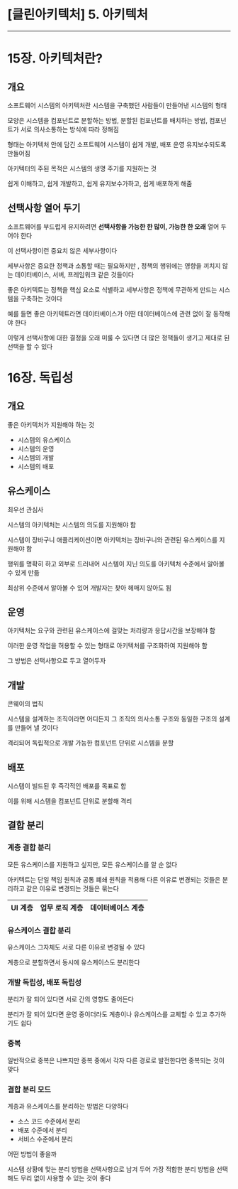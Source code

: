 # [클린아키텍처] 5. 아키텍처

---

# 15장. 아키텍처란?

## 개요

소프트웨어 시스템의 아키텍처란 시스템을 구축했던 사람들이 만들어낸 시스템의 형태

모양은 시스템을 컴포넌트로 분할하는 방법, 분할된 컴포넌트를 배치하는 방법, 컴포넌트가 서로 의사소통하는 방식에 따라 정해짐

형태는 아키텍처 안에 담긴 소프트웨어 시스템이 쉽게 개발, 배포 운영 유지보수되도록 만들어짐

아키텍터의 주된 목적은 시스템의 생명 주기를 지원하는 것

쉽게 이해하고, 쉽게 개발하고, 쉽게 유지보수가하고, 쉽게 배포하게 해줌

## 선택사항 열어 두기

소프트웨어를 부드럽게 유지하려면 **선택사항을 가능한 한 많이, 가능한 한 오래** 열어 두어야 한다

이 선택사항이런 중요치 않은 세부사항이다

세부사항은 중요한 정책과 소통할 때는 필요하지만 , 정책의 행위에는 영향을 끼치지 않는 데이터베이스, 서버, 프레임워크 같은 것들이다

좋은 아키텍트는 정책을 핵심 요소로 식별하고 세부사항은 정책에 무관하게 만드는 시스템을 구축하는 것이다

예를 들면 좋은 아키텍트라면 데이터베이스가 어떤 데이터베이스에 관련 없이 잘 동작해야 한다

이렇게 선택사항에 대한 결정을 오래 미룰 수 있다면 더 많은 정책들이 생기고 제대로 된 선택을 할 수 있다

# 16장. 독립성

## 개요

좋은 아키텍처가 지원해야 하는 것

- 시스템의 유스케이스
- 시스템의 운영
- 시스템의 개발
- 시스템의 배포

## 유스케이스

최우선 관심사

시스템의 아키텍처는 시스템의 의도를 지원해야 함

시스템이 장바구니 애플리케이션이면 아키텍처는 장바구니와 관련된 유스케이스를 지원해야 함

행위를 명확히 하고 외부로 드러내어 시스템이 지닌 의도를 아키텍처 수준에서 알아볼 수 있게 만듦

최상위 수준에서 알아볼 수 있어 개발자는 찾아 헤매지 않아도 됨

## 운영

아키텍처는 요구와 관련된 유스케이스에 걸맞는 처리량과 응답시간을 보장해야 함

이러한 운영 작업을 허용할 수 있는 형태로 아키텍처를 구조화하여 지원해야 함

그 방법은 선택사항으로 두고 열어두자

## 개발

콘웨이의 법칙

시스템을 설계하는 조직이라면 어디든지 그 조직의 의사소통 구조와 동일한 구조의 설계를 만들어 낼 것이다

격리되어 독립적으로 개발 가능한 컴포넌트 단위로 시스템을 분할

## 배포

시스템이 빌드된 후 즉각적인 배포를 목표로 함

이를 위해 시스템을 컴포넌트 단위로 분할해 격리

## 결합 분리

### 계층 결합 분리

모든 유스케이스를 지원하고 싶지만, 모든 유스케이스를 알 순 없다

아키텍트는 단일 책임 원칙과 공통 폐쇄 원칙을 적용해 다른 이유로 변경되는 것들은 분리하고 같은 이유로 변경되는 것들은 묶는다

| UI 계층 | 업무 로직 계층 | 데이터베이스 계층 |
| --- | --- | --- |

### 유스케이스 결합 분리

유스케이스 그자체도 서로 다른 이유로 변경될 수 있다

계층으로 분할하면서 동시에 유스케이스도 분리한다

### 개발 독립성, 배포 독립성

분리가 잘 되어 있다면 서로 간의 영향도 줄어든다

분리가 잘 되어 있다면 운영 중이더라도 계층이나 유스케이스를 교체할 수 있고 추가하기도 쉽다

### 중복

일반적으로 중복은 나쁘지만 중복 중에서 각자 다른 경로로 발전한다면 중복되는 것이 맞다

### 결합 분리 모드

계층과 유스케이스를 분리하는 방법은 다양하다

- 소스 코드 수준에서 분리
- 배포 수준에서 분리
- 서비스 수준에서 분리

어떤 방법이 좋을까

시스템 상황에 맞는 분리 방법을 선택사항으로 남겨 두어 가장 적합한 분리 방법을 선택해도 무리 없이 사용할 수 있는 것이 좋다